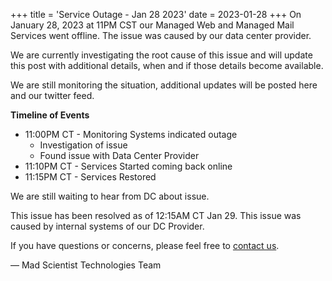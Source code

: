 +++
title = 'Service Outage - Jan 28 2023'
date = 2023-01-28
+++
On January 28, 2023 at 11PM CST our Managed Web and Managed Mail Services went offline. The issue was caused by our data center provider.

We are currently investigating the root cause of this issue and will update this post with additional details, when and if those details become available.

We are still monitoring the situation, additional updates will be posted here and our twitter feed.

**Timeline of Events**

* 11:00PM CT - Monitoring Systems indicated outage
    * Investigation of issue
    * Found issue with Data Center Provider
* 11:10PM CT - Services Started coming back online
* 11:15PM CT - Services Restored

We are still waiting to hear from DC about issue.

This issue has been resolved as of 12:15AM CT Jan 29. This issue was caused by internal systems of our DC Provider.

If you have questions or concerns, please feel free to [contact us](https://madscitech.com/about/contact/).

&mdash; Mad Scientist Technologies Team